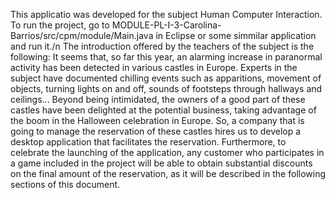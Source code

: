 This applicatio was developed for the subject Human Computer Interaction. To run the project, go to MODULE-PL-I-3-Carolina-Barrios/src/cpm/module/Main.java in Eclipse or some simmilar application and run it./n
The introduction offered by the teachers of the subject is the following:
It seems that, so far this year, an alarming increase in paranormal activity has been detected in various
castles in Europe. Experts in the subject have documented chilling events such as apparitions, movement
of objects, turning lights on and off, sounds of footsteps through hallways and ceilings...
Beyond being intimidated, the owners of a good part of these castles have been delighted at the potential
business, taking advantage of the boom in the Halloween celebration in Europe. So, a company that is
going to manage the reservation of these castles hires us to develop a desktop application that facilitates
the reservation. Furthermore, to celebrate the launching of the application, any customer who participates
in a game included in the project will be able to obtain substantial discounts on the final amount of the
reservation, as it will be described in the following sections of this document.
